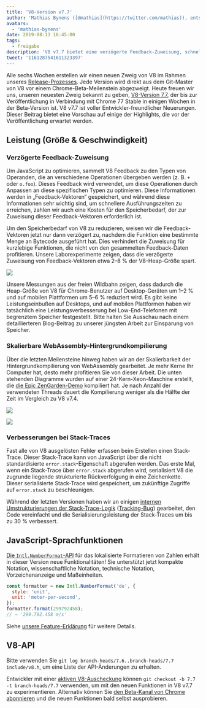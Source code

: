 ```yaml
---
title: 'V8-Version v7.7'
author: 'Mathias Bynens ([@mathias](https://twitter.com/mathias)), entspannter Verfasser von Release-Notes'
avatars:
  - 'mathias-bynens'
date: 2019-08-13 16:45:00
tags:
  - freigabe
description: 'V8 v7.7 bietet eine verzögerte Feedback-Zuweisung, schnellere WebAssembly-Hintergrundkompilierung, Stacktrace-Verbesserungen und neue Intl.NumberFormat-Funktionalität.'
tweet: '1161287541611323397'
---
```

Alle sechs Wochen erstellen wir einen neuen Zweig von V8 im Rahmen unseres [Release-Prozesses](/docs/release-process). Jede Version wird direkt aus dem Git-Master von V8 vor einem Chrome-Beta-Meilenstein abgezweigt. Heute freuen wir uns, unseren neuesten Zweig bekannt zu geben, [V8-Version 7.7](https://chromium.googlesource.com/v8/v8.git/+log/branch-heads/7.7), der bis zur Veröffentlichung in Verbindung mit Chrome 77 Stable in einigen Wochen in der Beta-Version ist. V8 v7.7 ist voller Entwickler-freundlicher Neuerungen. Dieser Beitrag bietet eine Vorschau auf einige der Highlights, die vor der Veröffentlichung erwartet werden.

<!--truncate-->
## Leistung (Größe & Geschwindigkeit)

### Verzögerte Feedback-Zuweisung

Um JavaScript zu optimieren, sammelt V8 Feedback zu den Typen von Operanden, die an verschiedene Operationen übergeben werden (z. B. `+` oder `o.foo`). Dieses Feedback wird verwendet, um diese Operationen durch Anpassen an diese spezifischen Typen zu optimieren. Diese Informationen werden in „Feedback-Vektoren“ gespeichert, und während diese Informationen sehr wichtig sind, um schnellere Ausführungszeiten zu erreichen, zahlen wir auch eine Kosten für den Speicherbedarf, der zur Zuweisung dieser Feedback-Vektoren erforderlich ist.

Um den Speicherbedarf von V8 zu reduzieren, weisen wir die Feedback-Vektoren jetzt nur dann verzögert zu, nachdem die Funktion eine bestimmte Menge an Bytecode ausgeführt hat. Dies verhindert die Zuweisung für kurzlebige Funktionen, die nicht von den gesammelten Feedback-Daten profitieren. Unsere Laborexperimente zeigen, dass die verzögerte Zuweisung von Feedback-Vektoren etwa 2–8 % der V8-Heap-Größe spart.

![](/_img/v8-release-77/lazy-feedback-allocation.svg)

Unsere Messungen aus der freien Wildbahn zeigen, dass dadurch die Heap-Größe von V8 für Chrome-Benutzer auf Desktop-Geräten um 1–2 % und auf mobilen Plattformen um 5–6 % reduziert wird. Es gibt keine Leistungseinbußen auf Desktops, und auf mobilen Plattformen haben wir tatsächlich eine Leistungsverbesserung bei Low-End-Telefonen mit begrenztem Speicher festgestellt. Bitte halten Sie Ausschau nach einem detaillierteren Blog-Beitrag zu unserer jüngsten Arbeit zur Einsparung von Speicher.

### Skalierbare WebAssembly-Hintergrundkompilierung

Über die letzten Meilensteine hinweg haben wir an der Skalierbarkeit der Hintergrundkompilierung von WebAssembly gearbeitet. Je mehr Kerne Ihr Computer hat, desto mehr profitieren Sie von dieser Arbeit. Die unten stehenden Diagramme wurden auf einer 24-Kern-Xeon-Maschine erstellt, die [die Epic ZenGarden-Demo](https://s3.amazonaws.com/mozilla-games/ZenGarden/EpicZenGarden.html) kompiliert hat. Je nach Anzahl der verwendeten Threads dauert die Kompilierung weniger als die Hälfte der Zeit im Vergleich zu V8 v7.4.

![](/_img/v8-release-77/liftoff-compilation-speedup.svg)

![](/_img/v8-release-77/turbofan-compilation-speedup.svg)

### Verbesserungen bei Stack-Traces

Fast alle von V8 ausgelösten Fehler erfassen beim Erstellen einen Stack-Trace. Dieser Stack-Trace kann von JavaScript über die nicht standardisierte `error.stack`-Eigenschaft abgerufen werden. Das erste Mal, wenn ein Stack-Trace über `error.stack` abgerufen wird, serialisiert V8 die zugrunde liegende strukturierte Rückverfolgung in eine Zeichenkette. Dieser serialisierte Stack-Trace wird gespeichert, um zukünftige Zugriffe auf `error.stack` zu beschleunigen.

Während der letzten Versionen haben wir an einigen [internen Umstrukturierungen der Stack-Trace-Logik](https://docs.google.com/document/d/1WIpwLgkIyeHqZBc9D3zDtWr7PL-m_cH6mfjvmoC6kSs/edit) ([Tracking-Bug](https://bugs.chromium.org/p/v8/issues/detail?id=8742)) gearbeitet, den Code vereinfacht und die Serialisierungsleistung der Stack-Traces um bis zu 30 % verbessert.

## JavaScript-Sprachfunktionen

[Die `Intl.NumberFormat`-API](/features/intl-numberformat) für das lokalisierte Formatieren von Zahlen erhält in dieser Version neue Funktionalitäten! Sie unterstützt jetzt kompakte Notation, wissenschaftliche Notation, technische Notation, Vorzeichenanzeige und Maßeinheiten.

```js
const formatter = new Intl.NumberFormat('de', {
  style: 'unit',
  unit: 'meter-per-second',
});
formatter.format(299792458);
// → '299.792.458 m/s'
```

Siehe [unsere Feature-Erklärung](/features/intl-numberformat) für weitere Details.

## V8-API

Bitte verwenden Sie `git log branch-heads/7.6..branch-heads/7.7 include/v8.h`, um eine Liste der API-Änderungen zu erhalten.

Entwickler mit einer [aktiven V8-Auscheckung](/docs/source-code#using-git) können `git checkout -b 7.7 -t branch-heads/7.7` verwenden, um mit den neuen Funktionen in V8 v7.7 zu experimentieren. Alternativ können Sie [den Beta-Kanal von Chrome abonnieren](https://www.google.com/chrome/browser/beta.html) und die neuen Funktionen bald selbst ausprobieren.
